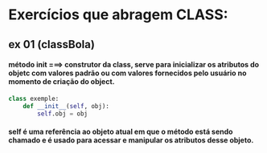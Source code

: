 # Exercícios que abragem CLASS:

## ex 01 (classBola)
#### método init ===> construtor da class, serve para inicializar os atributos do objetc com valores padrão ou com valores fornecidos pelo usuário no momento de criação do object.
```python
class exemple:
    def __init__(self, obj):
        self.obj = obj
```
####  self é uma referência ao objeto atual em que o método está sendo chamado e é usado para acessar e manipular os atributos desse objeto.